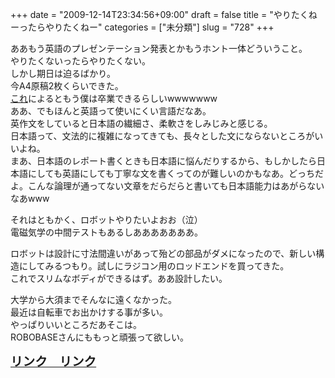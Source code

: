 +++
date = "2009-12-14T23:34:56+09:00"
draft = false
title = "やりたくねーったらやりたくねー"
categories = ["未分類"]
slug = "728"
+++

<p>ああもう英語のプレゼンテーション発表とかもうホント一体どういうこと。<br />やりたくないったらやりたくない。<br />しかし期日は迫るばかり。<br />今A4原稿2枚くらいできた。<br /><a href="http://hamusoku.com/archives/1853578.html">これ</a>によるともう僕は卒業できるらしいwwwwwww<br />ああ、でもほんと英語って使いにくい言語だなあ。<br />英作文をしていると日本語の繊細さ、柔軟さをしみじみと感じる。<br />日本語って、文法的に複雑になってきても、長々とした文にならないところがいいよね。<br />まあ、日本語のレポート書くときも日本語に悩んだりするから、もしかしたら日本語にしても英語にしても丁寧な文を書くってのが難しいのかもなあ。どっちだよ。こんな論理が通ってない文章をだらだらと書いても日本語能力はあがらないなあwww</p>

<p>それはともかく、ロボットやりたいよおお（泣）<br />電磁気学の中間テストもあるしあああああああ。</p>

<p>ロボットは設計に寸法間違いがあって殆どの部品がダメになったので、新しい構造にしてみるつもり。試しにラジコン用のロッドエンドを買ってきた。<br />これでスリムなボディができるはず。ああ設計したい。</p>

<p>大学から大須までそんなに遠くなかった。<br />最近は自転車でお出かけする事が多い。<br />やっぱりいいところだあそこは。<br />ROBOBASEさんにももっと頑張って欲しい。</p>

<p><span style="color: #ff3333;"><strong><a href="http://tousenji.web.fc2.com/"><span style="font-size: 1.4em;">リンク　リンク</span></a></strong></span></p>

